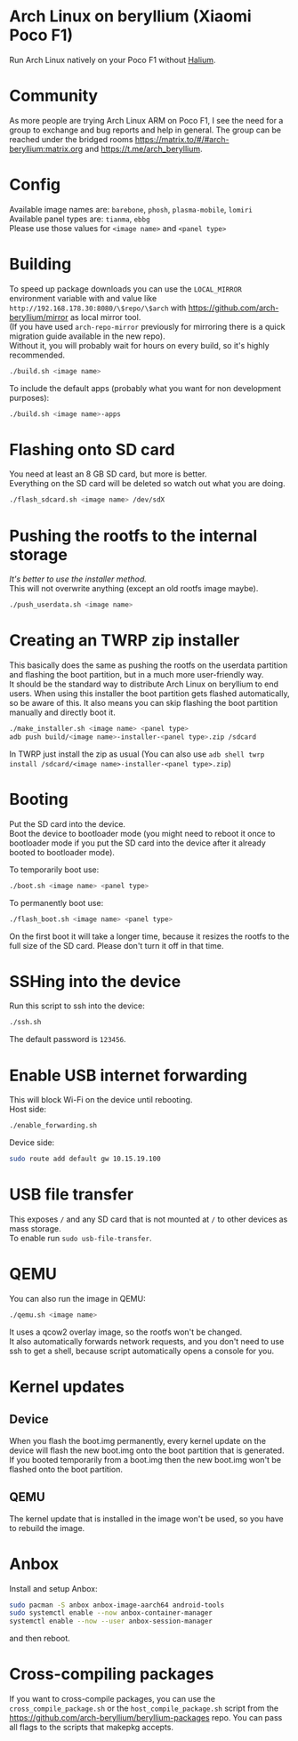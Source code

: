 # Arch Linux on beryllium (Xiaomi Poco F1)

Run Arch Linux natively on your Poco F1 without [Halium](https://halium.org).

# Community

As more people are trying Arch Linux ARM on Poco F1, I see the need for a group to exchange and bug reports and help in
general. The group can be reached under the bridged rooms https://matrix.to/#/#arch-beryllium:matrix.org
and https://t.me/arch_beryllium.

# Config

Available image names are: `barebone`, `phosh`, `plasma-mobile`, `lomiri`  
Available panel types are: `tianma`, `ebbg`  
Please use those values for `<image name>` and `<panel type>`

# Building

To speed up package downloads you can use the `LOCAL_MIRROR` environment variable with and value
like `http://192.168.178.30:8080/\$repo/\$arch` with https://github.com/arch-beryllium/mirror as local mirror tool.  
(If you have used `arch-repo-mirror` previously for mirroring there is a quick migration guide available in the new
repo).  
Without it, you will probably wait for hours on every build, so it's highly recommended.

```bash
./build.sh <image name>
```

To include the default apps (probably what you want for non development purposes):

```bash
./build.sh <image name>-apps
```

# Flashing onto SD card

You need at least an 8 GB SD card, but more is better.  
Everything on the SD card will be deleted so watch out what you are doing.

```bash
./flash_sdcard.sh <image name> /dev/sdX
```

# Pushing the rootfs to the internal storage

_It's better to use the installer method._  
This will not overwrite anything (except an old rootfs image maybe).

```bash
./push_userdata.sh <image name>
```

# Creating an TWRP zip installer

This basically does the same as pushing the rootfs on the userdata partition and flashing the boot partition, but in a
much more user-friendly way.  
It should be the standard way to distribute Arch Linux on beryllium to end users. When using this installer the boot
partition gets flashed automatically, so be aware of this. It also means you can skip flashing the boot partition
manually and directly boot it.

```bash
./make_installer.sh <image name> <panel type>
adb push build/<image name>-installer-<panel type>.zip /sdcard
```

In TWRP just install the zip as usual (You can also
use `adb shell twrp install /sdcard/<image name>-installer-<panel type>.zip`)

# Booting

Put the SD card into the device.  
Boot the device to bootloader mode (you might need to reboot it once to bootloader mode if you put the SD card into the
device after it already booted to bootloader mode).

To temporarily boot use:

```bash
./boot.sh <image name> <panel type>
```

To permanently boot use:

```bash
./flash_boot.sh <image name> <panel type>
```

On the first boot it will take a longer time, because it resizes the rootfs to the full size of the SD card. Please
don't turn it off in that time.

# SSHing into the device

Run this script to ssh into the device:

```bash
./ssh.sh
```

The default password is `123456`.

# Enable USB internet forwarding

This will block Wi-Fi on the device until rebooting.  
Host side:

```bash
./enable_forwarding.sh
```

Device side:

```bash
sudo route add default gw 10.15.19.100
```

# USB file transfer

This exposes `/` and any SD card that is not mounted at `/` to other devices as mass storage.  
To enable run `sudo usb-file-transfer`.

# QEMU

You can also run the image in QEMU:

```bash
./qemu.sh <image name>
```

It uses a qcow2 overlay image, so the rootfs won't be changed.  
It also automatically forwards network requests, and you don't need to use ssh to get a shell, because script
automatically opens a console for you.

# Kernel updates

## Device

When you flash the boot.img permanently, every kernel update on the device will flash the new boot.img onto the boot
partition that is generated.  
If you booted temporarily from a boot.img then the new boot.img won't be flashed onto the boot partition.

## QEMU

The kernel update that is installed in the image won't be used, so you have to rebuild the image.

# Anbox

Install and setup Anbox:

```bash
sudo pacman -S anbox anbox-image-aarch64 android-tools
sudo systemctl enable --now anbox-container-manager
systemctl enable --now --user anbox-session-manager
```

and then reboot.

# Cross-compiling packages

If you want to cross-compile packages, you can use the `cross_compile_package.sh` or the `host_compile_package.sh`
script from the https://github.com/arch-beryllium/beryllium-packages repo. You can pass all flags to the scripts that
makepkg accepts.
